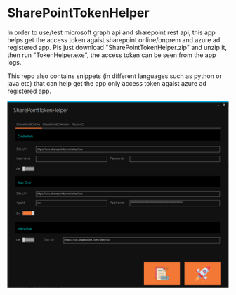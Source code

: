 # SharePointTokenHelper
In order to use/test microsoft graph api and sharepoint rest api, this app helps get the access token agaist sharepoint online/onprem and azure ad registered app. Pls just download "SharePointTokenHelper.zip" and unzip it, then run "TokenHelper.exe", the access token can be seen from the app logs. 

This repo also contains snippets (in different languages such as python or java etc) that can help get the app only access token agaist azure ad registered app. 

![alt text](https://github.com/Chunlong101/SharePointTokenHelper/blob/master/SharePointTokenHelper.png)

